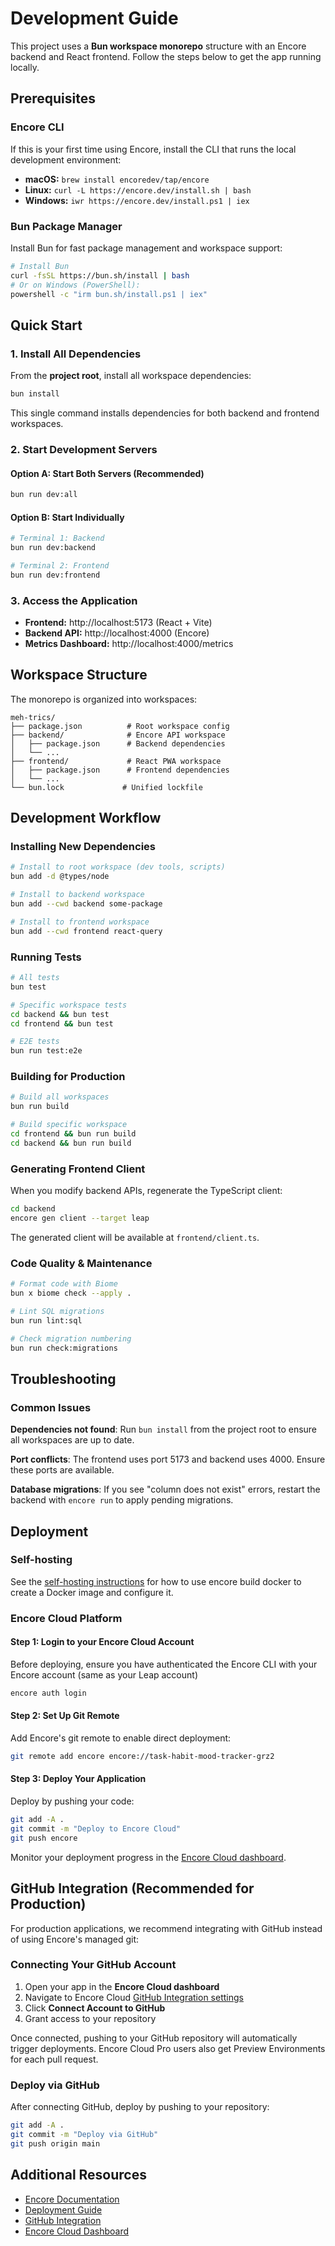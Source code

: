 # Development Guide

This project uses a **Bun workspace monorepo** structure with an Encore backend and React frontend. Follow the steps below to get the app running locally.

## Prerequisites

### Encore CLI
If this is your first time using Encore, install the CLI that runs the local development environment:

- **macOS:** `brew install encoredev/tap/encore`
- **Linux:** `curl -L https://encore.dev/install.sh | bash`
- **Windows:** `iwr https://encore.dev/install.ps1 | iex`

### Bun Package Manager
Install Bun for fast package management and workspace support:

```bash
# Install Bun
curl -fsSL https://bun.sh/install | bash
# Or on Windows (PowerShell):
powershell -c "irm bun.sh/install.ps1 | iex"
```

## Quick Start

### 1. Install All Dependencies
From the **project root**, install all workspace dependencies:

```bash
bun install
```

This single command installs dependencies for both backend and frontend workspaces.

### 2. Start Development Servers

#### Option A: Start Both Servers (Recommended)
```bash
bun run dev:all
```

#### Option B: Start Individually
```bash
# Terminal 1: Backend
bun run dev:backend

# Terminal 2: Frontend  
bun run dev:frontend
```

### 3. Access the Application
- **Frontend:** http://localhost:5173 (React + Vite)
- **Backend API:** http://localhost:4000 (Encore)
- **Metrics Dashboard:** http://localhost:4000/metrics

## Workspace Structure

The monorepo is organized into workspaces:

```
meh-trics/
├── package.json          # Root workspace config
├── backend/              # Encore API workspace
│   ├── package.json      # Backend dependencies
│   └── ...
├── frontend/             # React PWA workspace
│   ├── package.json      # Frontend dependencies
│   └── ...
└── bun.lock             # Unified lockfile
```

## Development Workflow

### Installing New Dependencies

```bash
# Install to root workspace (dev tools, scripts)
bun add -d @types/node

# Install to backend workspace
bun add --cwd backend some-package

# Install to frontend workspace
bun add --cwd frontend react-query
```

### Running Tests

```bash
# All tests
bun test

# Specific workspace tests
cd backend && bun test
cd frontend && bun test

# E2E tests
bun run test:e2e
```

### Building for Production

```bash
# Build all workspaces
bun run build

# Build specific workspace
cd frontend && bun run build
cd backend && bun run build
```

### Generating Frontend Client

When you modify backend APIs, regenerate the TypeScript client:

```bash
cd backend
encore gen client --target leap
```

The generated client will be available at `frontend/client.ts`.

### Code Quality & Maintenance

```bash
# Format code with Biome
bun x biome check --apply .

# Lint SQL migrations
bun run lint:sql

# Check migration numbering
bun run check:migrations
```

## Troubleshooting

### Common Issues

**Dependencies not found**: Run `bun install` from the project root to ensure all workspaces are up to date.

**Port conflicts**: The frontend uses port 5173 and backend uses 4000. Ensure these ports are available.

**Database migrations**: If you see "column does not exist" errors, restart the backend with `encore run` to apply pending migrations.

## Deployment

### Self-hosting
See the [self-hosting instructions](https://encore.dev/docs/self-host/docker-build) for how to use encore build docker to create a Docker image and
configure it.

### Encore Cloud Platform

#### Step 1: Login to your Encore Cloud Account

Before deploying, ensure you have authenticated the Encore CLI with your Encore account (same as your Leap account)

```bash
encore auth login
```

#### Step 2: Set Up Git Remote

Add Encore's git remote to enable direct deployment:

```bash
git remote add encore encore://task-habit-mood-tracker-grz2
```

#### Step 3: Deploy Your Application

Deploy by pushing your code:

```bash
git add -A .
git commit -m "Deploy to Encore Cloud"
git push encore
```

Monitor your deployment progress in the [Encore Cloud dashboard](https://app.encore.dev/task-habit-mood-tracker-grz2/deploys).

## GitHub Integration (Recommended for Production)

For production applications, we recommend integrating with GitHub instead of using Encore's managed git:

### Connecting Your GitHub Account

1. Open your app in the **Encore Cloud dashboard**
2. Navigate to Encore Cloud [GitHub Integration settings](https://app.encore.cloud/task-habit-mood-tracker-grz2/settings/integrations/github)
3. Click **Connect Account to GitHub**
4. Grant access to your repository

Once connected, pushing to your GitHub repository will automatically trigger deployments. Encore Cloud Pro users also get Preview Environments for each pull request.

### Deploy via GitHub

After connecting GitHub, deploy by pushing to your repository:

```bash
git add -A .
git commit -m "Deploy via GitHub"
git push origin main
```

## Additional Resources

- [Encore Documentation](https://encore.dev/docs)
- [Deployment Guide](https://encore.dev/docs/platform/deploy/deploying)
- [GitHub Integration](https://encore.dev/docs/platform/integrations/github)
- [Encore Cloud Dashboard](https://app.encore.dev)



